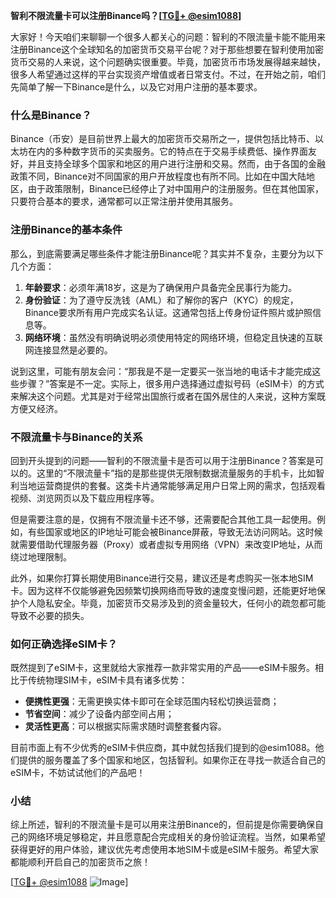 **智利不限流量卡可以注册Binance吗？[[TG💪+ @esim1088](https://t.me/s/esim1088)]**

大家好！今天咱们来聊聊一个很多人都关心的问题：智利的不限流量卡能不能用来注册Binance这个全球知名的加密货币交易平台呢？对于那些想要在智利使用加密货币交易的人来说，这个问题确实很重要。毕竟，加密货币市场发展得越来越快，很多人希望通过这样的平台实现资产增值或者日常支付。不过，在开始之前，咱们先简单了解一下Binance是什么，以及它对用户注册的基本要求。

### 什么是Binance？

Binance（币安）是目前世界上最大的加密货币交易所之一，提供包括比特币、以太坊在内的多种数字货币的买卖服务。它的特点在于交易手续费低、操作界面友好，并且支持全球多个国家和地区的用户进行注册和交易。然而，由于各国的金融政策不同，Binance对不同国家的用户开放程度也有所不同。比如在中国大陆地区，由于政策限制，Binance已经停止了对中国用户的注册服务。但在其他国家，只要符合基本的要求，通常都可以正常注册并使用其服务。

### 注册Binance的基本条件

那么，到底需要满足哪些条件才能注册Binance呢？其实并不复杂，主要分为以下几个方面：

1. **年龄要求**：必须年满18岁，这是为了确保用户具备完全民事行为能力。
2. **身份验证**：为了遵守反洗钱（AML）和了解你的客户（KYC）的规定，Binance要求所有用户完成实名认证。这通常包括上传身份证件照片或护照信息等。
3. **网络环境**：虽然没有明确说明必须使用特定的网络环境，但稳定且快速的互联网连接显然是必要的。

说到这里，可能有朋友会问：“那我是不是一定要买一张当地的电话卡才能完成这些步骤？”答案是不一定。实际上，很多用户选择通过虚拟号码（eSIM卡）的方式来解决这个问题。尤其是对于经常出国旅行或者在国外居住的人来说，这种方案既方便又经济。

### 不限流量卡与Binance的关系

回到开头提到的问题——智利的不限流量卡是否可以用于注册Binance？答案是可以的。这里的“不限流量卡”指的是那些提供无限制数据流量服务的手机卡，比如智利当地运营商提供的套餐。这类卡片通常能够满足用户日常上网的需求，包括观看视频、浏览网页以及下载应用程序等。

但是需要注意的是，仅拥有不限流量卡还不够，还需要配合其他工具一起使用。例如，有些国家或地区的IP地址可能会被Binance屏蔽，导致无法访问网站。这时候就需要借助代理服务器（Proxy）或者虚拟专用网络（VPN）来改变IP地址，从而绕过地理限制。

此外，如果你打算长期使用Binance进行交易，建议还是考虑购买一张本地SIM卡。因为这样不仅能够避免因频繁切换网络而导致的速度变慢问题，还能更好地保护个人隐私安全。毕竟，加密货币交易涉及到的资金量较大，任何小的疏忽都可能导致不必要的损失。

### 如何正确选择eSIM卡？

既然提到了eSIM卡，这里就给大家推荐一款非常实用的产品——eSIM卡服务。相比于传统物理SIM卡，eSIM卡具有诸多优势：

- **便携性更强**：无需更换实体卡即可在全球范围内轻松切换运营商；
- **节省空间**：减少了设备内部空间占用；
- **灵活性更高**：可以根据实际需求随时调整套餐内容。

目前市面上有不少优秀的eSIM卡供应商，其中就包括我们提到的@esim1088。他们提供的服务覆盖了多个国家和地区，包括智利。如果你正在寻找一款适合自己的eSIM卡，不妨试试他们的产品吧！

### 小结

综上所述，智利的不限流量卡是可以用来注册Binance的，但前提是你需要确保自己的网络环境足够稳定，并且愿意配合完成相关的身份验证流程。当然，如果希望获得更好的用户体验，建议优先考虑使用本地SIM卡或是eSIM卡服务。希望大家都能顺利开启自己的加密货币之旅！

[[TG💪+ @esim1088](https://t.me/s/esim1088) ![Image](https://i.postimg.cc/4NQfJmqS/Snipaste-2025-05-13-00-14-12.png)]